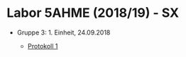 # Labor 5AHME (2018/19) - SX

* Gruppe 3: 1. Einheit, 24.09.2018

  * [Protokoll 1](https://github.com/HTLMechatronics/m14-la1-sx/blob/rufflm14/rufflm14/protokoll_3_rufflm14_2018-09-24.md)
  
  
